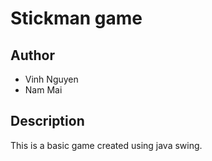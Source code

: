 # Stickman game
## **Author**
- Vinh Nguyen
- Nam Mai
## Description
This is a basic game created using java swing.
